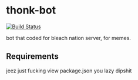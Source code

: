 # thonk-bot
[![Build Status](https://travis-ci.org/tsblock/hitler-bot.svg?branch=master)](https://travis-ci.org/tsblock/hitler-bot)

bot that coded for bleach nation server, for memes.

## Requirements
jeez just fucking view package.json you lazy dipshit
